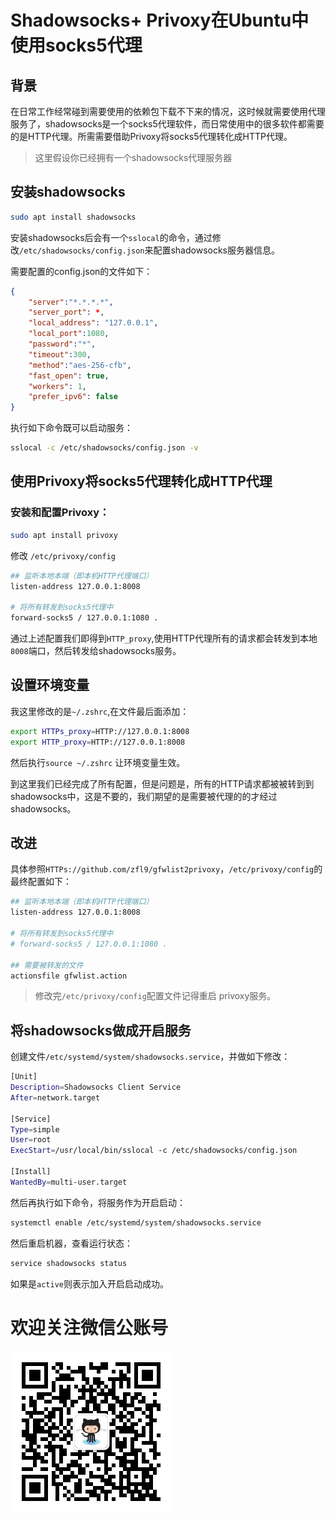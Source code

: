 # Shadowsocks+ Privoxy在Ubuntu中使用socks5代理


## 背景

在日常工作经常碰到需要使用的依赖包下载不下来的情况，这时候就需要使用代理服务了，shadowsocks是一个socks5代理软件，而日常使用中的很多软件都需要的是HTTP代理。所需需要借助Privoxy将socks5代理转化成HTTP代理。

> 这里假设你已经拥有一个shadowsocks代理服务器

## 安装shadowsocks

``` bash
sudo apt install shadowsocks
```
安装shadowsocks后会有一个`sslocal`的命令，通过修改`/etc/shadowsocks/config.json`来配置shadowsocks服务器信息。

需要配置的config.json的文件如下：

``` json
{
    "server":"*.*.*.*",
    "server_port": *,
    "local_address": "127.0.0.1",
    "local_port":1080,
    "password":"*",
    "timeout":300,
    "method":"aes-256-cfb",
    "fast_open": true,
    "workers": 1,
    "prefer_ipv6": false
}
```

执行如下命令既可以启动服务：
``` bash
sslocal -c /etc/shadowsocks/config.json -v 
```


## 使用Privoxy将socks5代理转化成HTTP代理

### 安装和配置Privoxy：

``` bash
sudo apt install privoxy
```

修改 `/etc/privoxy/config`


```  bash
## 监听本地本端（即本机HTTP代理端口）
listen-address 127.0.0.1:8008

# 将所有转发到socks5代理中
forward-socks5 / 127.0.0.1:1080 .
```

通过上述配置我们即得到`HTTP_proxy`,使用HTTP代理所有的请求都会转发到本地`8008`端口，然后转发给shadowsocks服务。


## 设置环境变量

我这里修改的是`~/.zshrc`,在文件最后面添加：

``` bash
export HTTPs_proxy=HTTP://127.0.0.1:8008
export HTTP_proxy=HTTP://127.0.0.1:8008
```

然后执行`source ~/.zshrc`  让环境变量生效。

到这里我们已经完成了所有配置，但是问题是，所有的HTTP请求都被被转到到shadowsocks中，这是不要的，我们期望的是需要被代理的的才经过shadowsocks。

## 改进

具体参照`HTTPs://github.com/zfl9/gfwlist2privoxy`，`/etc/privoxy/config`的最终配置如下：
``` bash
## 监听本地本端（即本机HTTP代理端口）
listen-address 127.0.0.1:8008

# 将所有转发到socks5代理中
# forward-socks5 / 127.0.0.1:1080 .

## 需要被转发的文件
actionsfile gfwlist.action
```

> 修改完`/etc/privoxy/config`配置文件记得重启 privoxy服务。


## 将shadowsocks做成开启服务

创建文件`/etc/systemd/system/shadowsocks.service`，并做如下修改：

``` bash
[Unit]
Description=Shadowsocks Client Service
After=network.target

[Service]
Type=simple
User=root
ExecStart=/usr/local/bin/sslocal -c /etc/shadowsocks/config.json

[Install]
WantedBy=multi-user.target
```

然后再执行如下命令，将服务作为开启启动：

``` bash
systemctl enable /etc/systemd/system/shadowsocks.service
```

然后重启机器，查看运行状态：
``` bash
service shadowsocks status
```
如果是`active`则表示加入开启启动成功。


# 欢迎关注微信公账号

![](../images/qrcode_for_gh_8a4c1ef089cc_258.jpg)






